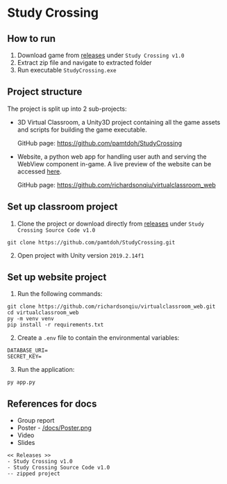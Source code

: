 # Study Crossing


## How to run
1. Download game from [releases](https://github.com/jiaazhi/DIP/releases) under `Study Crossing v1.0`
2. Extract zip file and navigate to extracted folder
3. Run executable `StudyCrossing.exe`

## Project structure
The project is split up into 2 sub-projects:
- 3D Virtual Classroom, a Unity3D project containing all the game assets and scripts for building the game executable.

  GitHub page: https://github.com/pamtdoh/StudyCrossing

- Website, a python web app for handling user auth and serving the WebView component in-game. A live preview of the website can be accessed [here](http://52.187.60.115/login).
  
  GitHub page: https://github.com/richardsonqiu/virtualclassroom_web

## Set up classroom project
1. Clone the project or download directly from [releases](https://github.com/jiaazhi/DIP/releases) under `Study Crossing Source Code v1.0`
```
git clone https://github.com/pamtdoh/StudyCrossing.git
```
2. Open project with Unity version `2019.2.14f1`

## Set up website project
1. Run the following commands:
```
git clone https://github.com/richardsonqiu/virtualclassroom_web.git
cd virtualclassroom_web
py -m venv venv
pip install -r requirements.txt
```
2. Create a `.env` file to contain the environmental variables:
```
DATABASE_URI=
SECRET_KEY=
```
3. Run the application:
```
py app.py
```

## References for docs
- Group report
- Poster - [/docs/Poster.png](/docs/Poster.png)
- Video
- Slides

```
<< Releases >>
- Study Crossing v1.0
- Study Crossing Source Code v1.0
-- zipped project
```